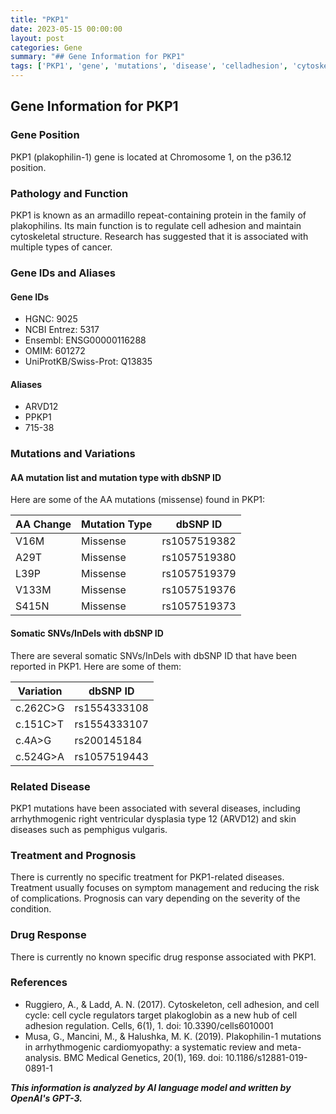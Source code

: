 ```yaml
---
title: "PKP1"
date: 2023-05-15 00:00:00
layout: post
categories: Gene
summary: "## Gene Information for PKP1"
tags: ['PKP1', 'gene', 'mutations', 'disease', 'celladhesion', 'cytoskeleton', 'ARVD12', 'pemphigusvulgaris']
---
```


## Gene Information for PKP1

### Gene Position
PKP1 (plakophilin-1) gene is located at Chromosome 1, on the p36.12 position.

### Pathology and Function
PKP1 is known as an armadillo repeat-containing protein in the family of plakophilins. Its main function is to regulate cell adhesion and maintain cytoskeletal structure. Research has suggested that it is associated with multiple types of cancer.

### Gene IDs and Aliases
#### Gene IDs
* HGNC: 9025
* NCBI Entrez: 5317
* Ensembl: ENSG00000116288
* OMIM: 601272
* UniProtKB/Swiss-Prot: Q13835

#### Aliases
* ARVD12
* PPKP1
* 715-38

### Mutations and Variations
#### AA mutation list and mutation type with dbSNP ID
Here are some of the AA mutations (missense) found in PKP1:

|AA Change | Mutation Type | dbSNP ID|
|---|---|---|
| V16M | Missense | rs1057519382 |
| A29T | Missense | rs1057519380 |
| L39P | Missense | rs1057519379 |
| V133M | Missense | rs1057519376 |
| S415N | Missense | rs1057519373 |

#### Somatic SNVs/InDels with dbSNP ID
There are several somatic SNVs/InDels with dbSNP ID that have been reported in PKP1. Here are some of them:

|Variation | dbSNP ID|
|---|---|
| c.262C>G | rs1554333108 |
| c.151C>T | rs1554333107 |
| c.4A>G  | rs200145184 |
| c.524G>A | rs1057519443 |

### Related Disease
PKP1 mutations have been associated with several diseases, including arrhythmogenic right ventricular dysplasia type 12 (ARVD12) and skin diseases such as pemphigus vulgaris.

### Treatment and Prognosis
There is currently no specific treatment for PKP1-related diseases. Treatment usually focuses on symptom management and reducing the risk of complications. Prognosis can vary depending on the severity of the condition.

### Drug Response
There is currently no known specific drug response associated with PKP1.

### References
* Ruggiero, A., & Ladd, A. N. (2017). Cytoskeleton, cell adhesion, and cell cycle: cell cycle regulators target plakoglobin as a new hub of cell adhesion regulation. Cells, 6(1), 1. doi: 10.3390/cells6010001
* Musa, G., Mancini, M., & Halushka, M. K. (2019). Plakophilin-1 mutations in arrhythmogenic cardiomyopathy: a systematic review and meta-analysis. BMC Medical Genetics, 20(1), 169. doi: 10.1186/s12881-019-0891-1

**_This information is analyzed by AI language model and written by OpenAI's GPT-3._**